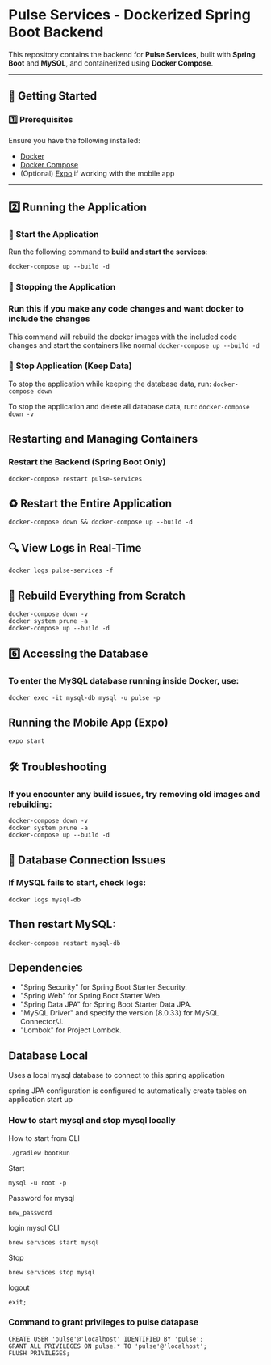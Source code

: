 # Pulse Services - Dockerized Spring Boot Backend

This repository contains the backend for **Pulse Services**, built with **Spring Boot** and **MySQL**, and containerized using **Docker Compose**.

---

## 🚀 Getting Started

### **1️⃣ Prerequisites**
Ensure you have the following installed:
- [Docker](https://www.docker.com/get-started)
- [Docker Compose](https://docs.docker.com/compose/)
- (Optional) [Expo](https://expo.dev/) if working with the mobile app

---

## **2️⃣ Running the Application**

### **🏃 Start the Application**
Run the following command to **build and start the services**:

```docker-compose up --build -d```

### **🏃 Stopping the Application**

### Run this if you make any code changes and want docker to include the changes 
This command will rebuild the docker images with the included code changes and start the containers like normal
```docker-compose up --build -d```

### 🛑 Stop Application (Keep Data)
To stop the application while keeping the database data, run:
```docker-compose down```

To stop the application and delete all database data, run:
```docker-compose down -v```

## Restarting and Managing Containers
### Restart the Backend (Spring Boot Only)
```docker-compose restart pulse-services```

## ♻️ Restart the Entire Application
```docker-compose down && docker-compose up --build -d```

## 🔍 View Logs in Real-Time
```docker logs pulse-services -f```

## 🔄 Rebuild Everything from Scratch
```aiignore
docker-compose down -v
docker system prune -a
docker-compose up --build -d
```

## 6️⃣ Accessing the Database
### To enter the MySQL database running inside Docker, use:
```docker exec -it mysql-db mysql -u pulse -p```

##  Running the Mobile App (Expo)
```expo start```

## 🛠️ Troubleshooting
### If you encounter any build issues, try removing old images and rebuilding:

```
docker-compose down -v
docker system prune -a
docker-compose up --build -d
```

## 🐘 Database Connection Issues
### If MySQL fails to start, check logs:
```docker logs mysql-db```

## Then restart MySQL:
```docker-compose restart mysql-db```

## Dependencies
- "Spring Security" for Spring Boot Starter Security.
- "Spring Web" for Spring Boot Starter Web.
- "Spring Data JPA" for Spring Boot Starter Data JPA.
- "MySQL Driver" and specify the version (8.0.33) for MySQL Connector/J.
- "Lombok" for Project Lombok.

## Database Local
Uses a local mysql database to connect to this spring application

spring JPA configuration is configured to automatically create tables on application start up

### How to start mysql and stop mysql locally

How to start from CLI
```agsl
./gradlew bootRun
```

Start

```
mysql -u root -p
```

Password for mysql
```agsl
new_password
```

login mysql CLI

```
brew services start mysql
```

Stop

```
brew services stop mysql
```

logout

```
exit;
```

### Command to grant privileges to pulse datapase
```
CREATE USER 'pulse'@'localhost' IDENTIFIED BY 'pulse';
GRANT ALL PRIVILEGES ON pulse.* TO 'pulse'@'localhost';
FLUSH PRIVILEGES;

```